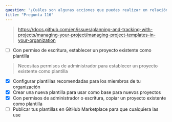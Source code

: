 ```yaml
---
question: "¿Cuáles son algunas acciones que puedes realizar en relación con las plantillas de proyectos en tu organización? (Elige tres.)"
title: "Pregunta 116"
---
```


> https://docs.github.com/en/issues/planning-and-tracking-with-projects/managing-your-project/managing-project-templates-in-your-organization
- [ ] Con permiso de escritura, establecer un proyecto existente como plantilla  
> Necesitas permisos de administrador para establecer un proyecto existente como plantilla
- [x] Configurar plantillas recomendadas para los miembros de tu organización  
- [x] Crear una nueva plantilla para usar como base para nuevos proyectos  
- [x] Con permisos de administrador o escritura, copiar un proyecto existente como plantilla  
- [ ] Publicar tus plantillas en GitHub Marketplace para que cualquiera las use  
